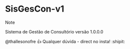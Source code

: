 # SisGesCon-v1

> [!NOTE]
> Sistema de Gestão de Consultório versão 1.0.0.0





@thallesonofre :+1: Qualquer dúvida - direct no insta! :shipit:
